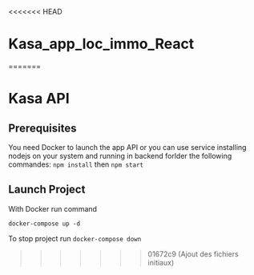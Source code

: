 <<<<<<< HEAD
# Kasa_app_loc_immo_React
=======
# Kasa API

## Prerequisites
You need Docker to launch the app API or you can use service installing nodejs on your system and running in backend forlder the following commandes: `npm install` then `npm start`

## Launch Project

With Docker run command

`docker-compose up -d`

To stop project run
`docker-compose down`

>>>>>>> 01672c9 (Ajout des fichiers initiaux)
